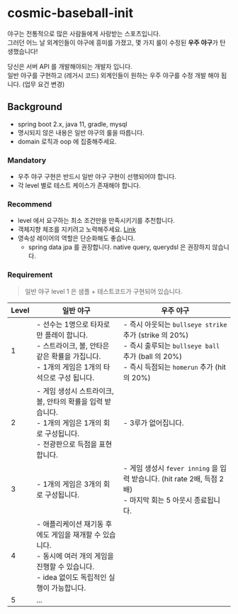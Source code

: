 # cosmic-baseball-init

야구는 전통적으로 많은 사람들에게 사랑받는 스포츠입니다.  
그러던 어느 날 외계인들이 야구에 흥미를 가졌고, 몇 가지 룰이 수정된 **우주 야구**가 탄생했습니다!

당신은 서버 API 를 개발해야되는 개발자 입니다.  
일반 야구를 구현하고 (레거시 코드) 외계인들이 원하는 우주 야구를 수정 개발 해야 됩니다. (업무 요건 변경)

## Background

- spring boot 2.x, java 11, gradle, mysql
- 명시되지 않은 내용은 일반 야구의 룰을 따릅니다.
- domain 로직과 oop 에 집중해주세요.

### Mandatory

- 우주 야구 구현은 반드시 일반 야구 구현이 선행되어야 합니다.
- 각 level 별로 테스트 케이스가 존재해야 합니다.

### Recommend

- level 에서 요구하는 최소 조건만을 만족시키기를 추천합니다.
- 객체지향 체조를 지키려고 노력해주세요. [Link](https://williamdurand.fr/2013/06/03/object-calisthenics/)
- 영속성 레이어의 역할은 단순화해도 좋습니다.
    - spring data jpa 를 권장합니다. native query, querydsl 은 권장하지 않습니다.

### Requirement

> 일반 야구 level 1 은 샘플 + 테스트코드가 구현되어 있습니다.

| Level | 일반 야구                                                                                            | 우주 야구                                                                                                                              |
|-------|--------------------------------------------------------------------------------------------------|------------------------------------------------------------------------------------------------------------------------------------|
| 1     | - 선수는 1명으로 타자로만 플레이 합니다.<br/>- 스트라이크, 볼, 안타은 같은 확률을 가집니다.<br/>- 1개의 게임은 1개의 타석으로 구성 됩니다.         | - 즉시 아웃되는 `bullseye strike` 추가 (strike 의 20%)<br/>- 즉시 출루되는 `bullseye ball` 추가 (ball 의 20%)<br/>- 즉시 득점되는 `homerun` 추가 (hit 의 20%) |
| 2     | - 게임 생성시 스트라이크, 볼, 안타의 확률을 입력 받습니다.<br/>- 1개의 게임은 1개의 회로 구성됩니다.<br/>- 전광판으로 득점을 표현합니다.           | - 3루가 없어집니다.                                                                                                                       |
| 3     | - 1개의 게임은 3개의 회로 구성됩니다.                                                                          | - 게임 생성시 `fever inning` 을 입력 받습니다. (hit rate 2배, 득점 2배)<br/>- 마지막 회는 5 아웃시 종료됩니다.                                                  |
| 4     | - 애플리케이션 재기동 후에도 게임을 재개할 수 있습니다.<br/>- 동시에 여러 개의 게임을 진행할 수 있습니다. <br/>- idea 없이도 독립적인 실행이 가능합니다. |                                                                                                                                    |
| 5     | ...                                                                                              |                                                                                                                                    |

